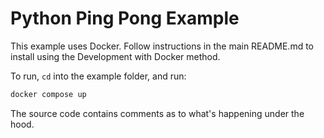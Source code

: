 # Python Ping Pong Example

This example uses Docker.  Follow instructions in the main README.md to install using the Development with Docker method.

To run, `cd` into the example folder, and run:
```bash
docker compose up
```

The source code contains comments as to what's happening under the hood.
